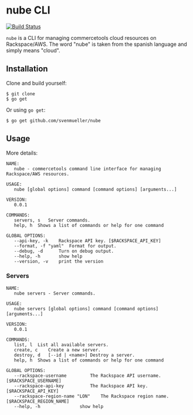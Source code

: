 # nube CLI

[![Build Status](https://travis-ci.org/svenmueller/cc.svg)](https://travis-ci.org/svenmueller/cc.svg?branch=master)

`nube` is a CLI for managing commercetools cloud resources on Rackspace/AWS. The word "nube" is taken from the spanish language and simply means "cloud".

## Installation

Clone and build yourself:

```
$ git clone
$ go get
```

Or using `go get`:

```
$ go get github.com/svenmueller/nube
```

## Usage

More details:

```
NAME:
   nube - commercetools command line interface for managing Rackspace/AWS resources.

USAGE:
   nube [global options] command [command options] [arguments...]

VERSION:
   0.0.1

COMMANDS:
   servers, s	Server commands.
   help, h	Shows a list of commands or help for one command

GLOBAL OPTIONS:
   --api-key, -k 	Rackspace API key. [$RACKSPACE_API_KEY]
   --format, -f "yaml"	Format for output.
   --debug, -d		Turn on debug output.
   --help, -h		show help
   --version, -v	print the version
```

### Servers
```
NAME:
   nube servers - Server commands.

USAGE:
   nube servers [global options] command [command options] [arguments...]

VERSION:
   0.0.1

COMMANDS:
   list, l	List all available servers.
   create, c	Create a new server.
   destroy, d	[--id | <name>] Destroy a server.
   help, h	Shows a list of commands or help for one command

GLOBAL OPTIONS:
   --rackspace-username 		The Rackspace API username. [$RACKSPACE_USERNAME]
   --rackspace-api-key 			The Rackspace API key. [$RACKSPACE_API_KEY]
   --rackspace-region-name "LON"	The Rackspace region name. [$RACKSPACE_REGION_NAME]
   --help, -h				show help
```
